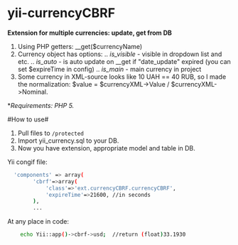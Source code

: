 yii-currencyCBRF
========
**Extension for multiple currencies: update, get from DB**

1. Using PHP getters: __get($currencyName)
2. Currency object has options:
.. *is_visible* - visible in dropdown list and etc.
.. *is_auto* - is auto update on __get if "date_update" expired (you can set $expireTime in config)
.. *is_main* - main currency in project
3. Some currency in XML-source looks like 10 UAH == 40 RUB, so I made the normalization:  $value = $currencyXML->Value / $currencyXML->Nominal.


**Requirements: PHP 5.*

#How to use#
1. Pull files to `/protected`
2. Import yii_currency.sql to your DB.
3. Now you have extension, appropriate model and table in DB.

Yii congif file:
```bash
  'components' => array(
        'cbrf'=>array(
            'class'=>'ext.currencyCBRF.currencyCBRF',
            'expireTime'=>21600, //in seconds
        ),
        ...
```
At any place in code:
```bash
    echo Yii::app()->cbrf->usd;  //return (float)33.1930
```
